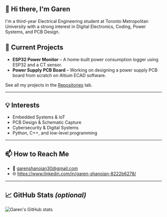 ## 👋 Hi there, I'm Garen

I'm a third-year Electrical Engineering student at Toronto Metropolitan University with a strong interest in Digital Electronics, Coding, Power Systems, and PCB Design. 



## 🔧 Current Projects
- **ESP32 Power Monitor** – A home-built power consumption logger using ESP32 and a CT sensor.
- **Power Supply PCB Board** – Working on designing a power supply PCB board from scratch on Altium ECAD software.

See all my projects in the [Repositories](https://github.com/Gshano?tab=repositories) tab.

---

## 💡 Interests
- Embedded Systems & IoT
- PCB Design & Schematic Capture
- Cybersecurity & Digital Systems
- Python, C++, and low-level programming

---

## 📫 How to Reach Me
- 📧 garenshanoian30@gmail.com
- 🌐 https://www.linkedin.com/in/garen-shanoian-8222b6278/
  
---

## 📈 GitHub Stats *(optional)*

![Garen's GitHub stats](https://github-readme-stats.vercel.app/api?username=Gshano&show_icons=true&hide=stars&count_private=true)


